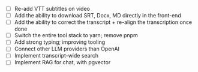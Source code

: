 - [ ] Re-add VTT subtitles on video
- [ ] Add the ability to download SRT, Docx, MD directly in the front-end
- [ ] Add the ability to correct the transcript + re-align the transcription once done
- [ ] Switch the entire tool stack to yarn; remove pnpm
- [ ] Add strong typing; improving tooling
- [ ] Connect other LLM providers than OpenAI
- [ ] Implement transcript-wide search
- [ ] Implement RAG for chat, with pgvector